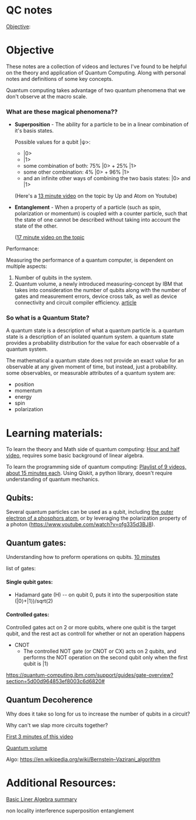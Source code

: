 # QC notes

[Objective](#objective):
# Objective

These notes are a collection of videos and lectures I've found to be helpful on the theory and application of Quantum Computing. Along with personal notes and definitions of some key concepts.


Quantum computing takes advantage of two quantum phenomena that we don't observe at the macro scale. 

### What are these magical phenomena??
- **Superposition** - The ability for a particle to be in a linear combination of it's basis states.
	
  Possible values for a qubit |ψ>:

  - |0> 
  - |1> 
  - some combination of both: 75% |0> + 25% |1>
  - some other combination: 4% |0> + 96% |1>
  - and an infinite other ways of combining the two basis states: |0> and |1>


  (Here's a [13 minute video](https://www.youtube.com/watch?v=VwWRX9IdblE) on the topic by Up and Atom on Youtube)

- **Entanglement** - When a property of a particle (such as spin, polarization or momentum) is coupled with a counter particle, such that the state of one cannot be described without taking into account the state of the other.

  ([17 minute video on the topic](https://www.youtube.com/watch?v=-WSWz1H3mJg)

Performance:


Measuring the performance of a quantum computer, is dependent on multiple aspects:
1. Number of qubits in the system.
2. Quantum volume, a newly introduced measuring-concept by IBM that takes into consideration the number of qubits along with the number of gates and measurement errors, device cross talk, as well as device connectivity and circuit compiler efficiency.
[article](https://newsroom.ibm.com/2019-03-04-IBM-Achieves-Highest-Quantum-Volume-to-Date-Establishes-Roadmap-for-Reaching-Quantum-Advantage)


### So what is a Quantum State?

A quantum state is a description of what a quantum particle is.
a quantum state is a description of an isolated quantum system.
a quantum state provides a probability distribution for the value for each observable of a quantum system.

The mathematical a quantum state does not provide an exact value for an observable at any given moment of time, but instead, just a probability.
some observables, or measurable attributes of a quantum system are:
- position
- momentum
- energy
- spin
- polarization


# Learning materials:

To learn the theory and Math side of quantum computing:
[Hour and half video](https://www.youtube.com/watch?v=F_Riqjdh2oM), requires some basic background of linear algebra. 

To learn the programming side of quantum computing:
[Playlist of 9 videos, about 15 minutes each](https://www.youtube.com/playlist?list=PLOFEBzvs-Vvp2xg9-POLJhQwtVktlYGbY). Using Qiskit, a python library, doesn't require understanding of quantum mechanics.

## Qubits:
Several quantum particles can be used as a qubit, including [the outer electron of a phosphors atom](https://www.youtube.com/watch?v=zNzzGgr2mhk), or by leveraging the polarization property of a photon (https://www.youtube.com/watch?v=ofg335d3BJ8).


## Quantum gates:
Understanding how to preform operations on qubits.
[10 minutes](https://www.youtube.com/watch?v=gz5rjhiU4ao)

list of gates:

#### Single qubit gates:
- Hadamard gate (H) -- on qubit 0, puts it into the superposition state (|0⟩+|1⟩)/sqrt(2)


#### Controlled gates:
Controlled gates act on 2 or more qubits, where one qubit is the target qubit, and the rest act as controll for whether or not an operation happens

- CNOT 
  - The controlled NOT gate (or CNOT or CX) acts on 2 qubits, and performs the NOT operation on the second qubit only when the first qubit is 
|1⟩

https://quantum-computing.ibm.com/support/guides/gate-overview?section=5d00d964853ef8003c6d6820#

## Quantum Decoherence
Why does it take so long for us to increase the number of qubits in a circuit?

Why can't we slap more circuits together?

[First 3 minutes of this video](https://www.youtube.com/watch?v=LsxJmHS0cc8)

[Quantum volume](https://www.youtube.com/watch?v=-7L5o-mzLqU)




Algo:
https://en.wikipedia.org/wiki/Bernstein–Vazirani_algorithm

# Additional Resources:
[Basic Liner Algebra summary ](https://www.youtube.com/watch?v=rowWM-MijXU)



non locality
interference
superposition
entanglement 


